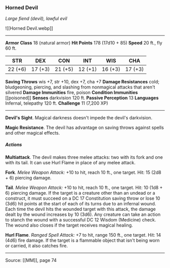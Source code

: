 ### Horned Devil
_Large fiend (devil), lawful evil_

![[Horned Devil.webp]]




---

**Armor Class** 18 (natural armor)
**Hit Points** 178 (17d10 + 85)
**Speed** 20 ft., fly 60 ft.

| STR     | DEX     | CON     | INT     | WIS     | CHA     |
|---------|---------|---------|---------|---------|---------|
| 22 (+6) | 17 (+3) | 21 (+5) | 12 (+1) | 16 (+3) | 17 (+3) |

**Saving Throws** wis +7, str +10, dex +7, cha +7
**Damage Resistances** cold; bludgeoning, piercing, and slashing from nonmagical attacks that aren't silvered
**Damage Immunities** fire, poison
**Condition Immunities** [[poisoned]]
**Senses** darkvision 120 ft.
**Passive Perception** 13
**Languages** Infernal, telepathy 120 ft.
**Challenge** 11 (7,200 XP)

---

**Devil's Sight**. Magical darkness doesn't impede the devil's darkvision.

**Magic Resistance**. The devil has advantage on saving throws against spells and other magical effects.

##### Actions
**Multiattack**. The devil makes three melee attacks: two with its fork and one with its tail. It can use Hurl Flame in place of any melee attack.

**Fork**. _Melee Weapon Attack:_ +10 to hit, reach 10 ft., one target. Hit: 15 (2d8 + 6) piercing damage.

**Tail**. _Melee Weapon Attack:_ +10 to hit, reach 10 ft., one target. Hit: 10 (1d8 + 6) piercing damage. If the target is a creature other than an undead or a construct, it must succeed on a DC 17 Constitution saving throw or lose 10 (3d6) hit points at the start of each of its turns due to an infernal wound. Each time the devil hits the wounded target with this attack, the damage dealt by the wound increases by 10 (3d6). Any creature can take an action to stanch the wound with a successful DC 12 Wisdom (Medicine) check. The wound also closes if the target receives magical healing.

**Hurl Flame**. _Ranged Spell Attack:_ +7 to hit, range 150 ft., one target. Hit: 14 (4d6) fire damage. If the target is a flammable object that isn't being worn or carried, it also catches fire.


---

Source: [[MM]], page 74